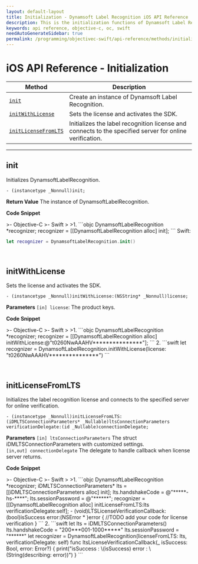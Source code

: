 ```yaml
---
layout: default-layout
title: Initialization - Dynamsoft Label Recognition iOS API Reference
description: This is the initialization functions of Dynamsoft Label Recognition for iOS API Reference.
keywords: api reference, objective-c, oc, swift
needAutoGenerateSidebar: true
permalink: /programming/objectivec-swift/api-reference/methods/initialization.html
---
```


# iOS API Reference - Initialization

| Method               | Description |
|----------------------|-------------|
  | [`init`](#init) | Create an instance of Dynamsoft Label Recognition. |
  | [`initWithLicense`](#initWithLicense) | Sets the license and activates the SDK. |
  | [`initLicenseFromLTS`](#initlicensefromlts) | Initializes the label recognition license and connects to the specified server for online verification. |

  ---

## init

Initializes DynamsoftLabelRecognition.

```objc
- (instancetype _Nonnull)init;
```

**Return Value**
The instance of DynamsoftLabelRecognition.

**Code Snippet**

<div class="sample-code-prefix"></div>
>- Objective-C
>- Swift
>
>1. 
```objc
DynamsoftLabelRecognition *recognizer;
recognizer = [[DynamsoftLabelRecognition alloc] init];
```
Swift:

```Swift
let recognizer = DynamsoftLabelRecognition.init()
```


&nbsp;


## initWithLicense
Sets the license and activates the SDK.

```objc
- (instancetype _Nonnull)initWithLicense:(NSString* _Nonnull)license;
```   

**Parameters**
`[in] license`: The product keys.


**Code Snippet**

<div class="sample-code-prefix"></div>
>- Objective-C
>- Swift
>
>1. 
```objc
DynamsoftLabelRecognition *recognizer;
recognizer = [[DynamsoftLabelRecognition alloc] initWithLicense:@"t0260NwAAAHV***************"];
```
2. 
```swift
let recognizer = DynamsoftLabelRecognition.initWithLicense(license: "t0260NwAAAHV***************")
```

&nbsp;


## initLicenseFromLTS
Initializes the label recognition license and connects to the specified server for online verification.

```objc
- (instancetype _Nonnull)initLicenseFromLTS:(iDMLTSConnectionParameters* _Nullable)ltsConnectionParameters verificationDelegate:(id _Nullable)connectionDelegate;
```   

**Parameters**
`[in] ltsConnectionParameters` The struct iDMLTSConnectionParameters with customized settings.  
`[in,out] connectionDelegate` The delegate to handle callback when license server returns.

**Code Snippet**

<div class="sample-code-prefix"></div>
>- Objective-C
>- Swift
>
>1. 
```objc
DynamsoftLabelRecognition *recognizer;
iDMLTSConnectionParameters* lts = [[iDMLTSConnectionParameters alloc] init];
lts.handshakeCode = @"*****-hs-****";
lts.sessionPassword = @"******";
recognizer = [[DynamsoftLabelRecognition alloc] initLicenseFromLTS:lts verificationDelegate:self];
- (void)LTSLicenseVerificationCallback:(bool)isSuccess error:(NSError * )error
{
    //TODO add your code for license verification
}
```
2. 
```swift
let lts = iDMLTSConnectionParameters()
lts.handshakeCode = "200***001-1000*****"
lts.sessionPassword = "******"
let recognizer = DynamsoftLabelRecognition(licenseFromLTS: lts, verificationDelegate: self)
func ltsLicenseVerificationCallback(_ isSuccess: Bool, error: Error?)
{
    print("isSuccess : \(isSuccess) error : \(String(describing: error))")
}
```

&nbsp;

